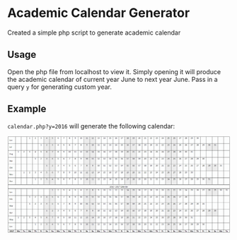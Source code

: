 # Academic Calendar Generator
Created a simple php script to generate academic calendar

## Usage
Open the php file from localhost to view it. 
Simply opening it will produce the academic calendar of current year June to next year June. 
Pass in a query `y` for generating custom year. 

## Example
`calendar.php?y=2016` will generate the following calendar:

![2016-2017 Calendar](https://github.com/Gopikrishna19/calendar/blob/master/Capture.PNG)
